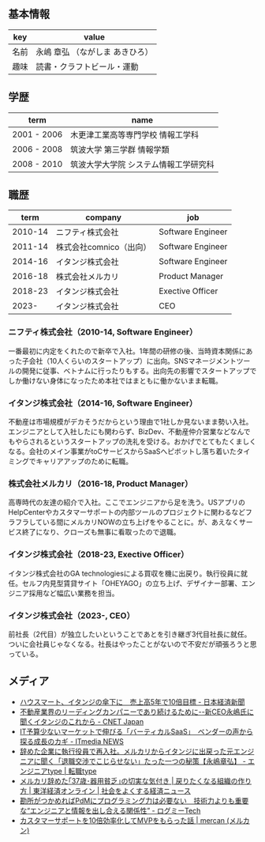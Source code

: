 ## 基本情報

|key|value|
|----------|-------------------|
| 名前     | 永嶋 章弘 （ながしま あきひろ）|
| 趣味     | 読書・クラフトビール・運動 |

## 学歴

|term|name|
|----------|-------------------|
| 2001 - 2006 | 木更津工業高等専門学校 情報工学科|
| 2006 - 2008 | 筑波大学 第三学群 情報学類     |
| 2008 - 2010 | 筑波大学大学院 システム情報工学研究科    |

## 職歴

|term|company|job|
|--|--|--|
| 2010-14 | ニフティ株式会社 | Software Engineer |
| 2011-14 | 株式会社comnico（出向） | Software Engineer |
| 2014-16 | イタンジ株式会社 | Software Engineer |
| 2016-18 | 株式会社メルカリ | Product Manager |
| 2018-23 | イタンジ株式会社 | Exective Officer |
| 2023- | イタンジ株式会社 | CEO |

### ニフティ株式会社（2010-14, Software Engineer）

一番最初に内定をくれたので新卒で入社。1年間の研修の後、当時資本関係にあった子会社（10人くらいのスタートアップ）に出向。SNSマネージメントツールの開発に従事、ベトナムに行ったりもする。出向先の影響でスタートアップでしか働けない身体になったため本社ではまともに働かないまま転職。

### イタンジ株式会社（2014-16, Software Engineer）

不動産は市場規模がデカそうだからという理由で1社しか見ないまま勢い入社。エンジニアとして入社したにも関わらず、BizDev、不動産仲介営業などなんでもやらされるというスタートアップの洗礼を受ける。おかげでとてもたくましくなる。会社のメイン事業がtoCサービスからSaaSへピボットし落ち着いたタイミングでキャリアアップのために転職。

### 株式会社メルカリ（2016-18, Product Manager）

高専時代の友達の紹介で入社。ここでエンジニアから足を洗う。USアプリのHelpCenterやカスタマーサポートの内部ツールのプロジェクトに関わるなどフラフラしている間にメルカリNOWの立ち上げをやることに。が、あえなくサービス終了になり、クローズも無事に看取ったので退職。

### イタンジ株式会社（2018-23, Exective Officer）

イタンジ株式会社のGA technologiesによる買収を機に出戻り。執行役員に就任。セルフ内見型賃貸サイト「OHEYAGO」の立ち上げ、デザイナー部署、エンジニア採用など幅広い業務を担当。

### イタンジ株式会社（2023-, CEO）

前社長（2代目）が独立したいということであとを引き継ぎ3代目社長に就任。ついに会社員じゃなくなる。社長はやったことがないので不安だが頑張ろうと思っている。

## メディア

* [ハウスマート、イタンジの傘下に　売上高5年で10倍目標 \- 日本経済新聞](https://www.nikkei.com/article/DGXZQOUC250J10V21C23A2000000/)
* [不動産業界のリーディングカンパニーであり続けるために\-\-新CEO永嶋氏に聞くイタンジのこれから \- CNET Japan](https://japan.cnet.com/article/35210939/)
* [IT予算少ないマーケットで伸びる「バーティカルSaaS」　ベンダーの声から探る成長のカギ \- ITmedia NEWS](https://www.itmedia.co.jp/news/articles/2308/11/news049.html)
* [辞めた企業に執行役員で再入社。メルカリからイタンジに出戻った元エンジニアに聞く「退職交渉でこじらせない」たった一つの秘策【永嶋章弘】 \- エンジニアtype \| 転職type](https://type.jp/et/feature/21415/)
* [メルカリ辞めた｢37歳･器用貧乏｣の切実な気付き \| 戻りたくなる組織の作り方 \| 東洋経済オンライン \| 社会をよくする経済ニュース](https://toyokeizai.net/articles/-/622325)
* [勘所がつかめればPdMにプログラミング力は必要ない　技術力よりも重要な“エンジニアと情報を出し合える関係性” \- ログミーTech](https://logmi.jp/tech/articles/327460)
* [カスタマーサポートを10倍効率化してMVPをもらった話 \| mercan \(メルカン\)](https://mercan.mercari.com/articles/2017-05-09-150000/)
